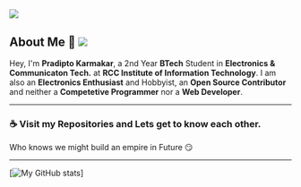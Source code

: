 ![](main.png)
-----------------------------------------------------------------------------------------
## About Me :love_you_gesture: ![](https://komarev.com/ghpvc/?username=pro-prodipto&color=green)
Hey, 
I'm __Pradipto Karmakar__, a 2nd Year __BTech__ Student in __Electronics & Communicaton Tech.__ at __RCC Institute of Information Technology__. I am also an __Electronics Enthusiast__ and Hobbyist, an __Open Source Contributor__ and neither a __Competetive Programmer__ nor a __Web Developer__.

-----------------------------------------------------------------------------------------------------------------------------------------------------------------------------------

### :coffee: Visit my Repositories and Lets get to know each other. 
Who knows we might build an empire in Future :smirk:

-----------------------------------------------------------------------------------------------------------------------------------------------------------------------------------

[![My GitHub stats](https://github-readme-stats.vercel.app/api?username=pro-prodipto)]
